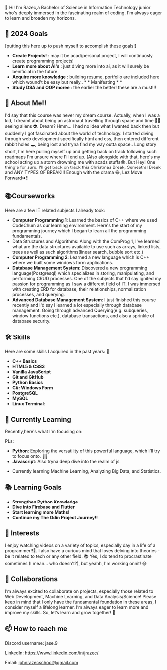 👋 Hi! I'm Razec,a Bachelor of Science in Information Technology junior who's deeply immersed in the fascinating realm of coding. I'm always eager to learn and broaden my horizons.

## 🌱 2024 Goals
[putting this here up to push myself to accomplish these goals!]
- **Create Projects!** :  may it be acad/personal project, I will continuosly create programming projects!
- **Learn more about AI's** : just diving more into ai, as it will surely be benificial in the future.
- **Acquire more knowledge** : building resume, portfolio are included here which wound't be easy but really.. * * Manifesting * *
- **Study DSA and OOP moree** : the earlier the better! these are a must!!!

## 🧒 About Me!!
I'd say that this course was never my dream course. Actually, when I was a kid, I dreamt about being an astronaut travelling through space and time 🌌🚀 seeing aliens 👽. Dream? Hmm... I had no idea what I wanted back then but suddenly I got fascinated about the world of technology. I started diving through web development specifically html and css, then entered different rabbit holes 🕳️, being lost and tryna find my way outta space.. Long story short, I'm here pulling myself up and getting back on track following such roadmaps I'm unsure where I'll end up. (Also alongside with that, here's my school acting up a storm drowning me with acads stuffs😭. But Hey! One thing's for sure. I'll get back on track this Christmas Break, Semestral Break and ANY TYPES OF BREAK!!! Enough with the drama 😆, Lez Move Forward⏩!!

## 📚Courseworks
Here are a few IT related subjects I already took:
- **Computer Programming 1**: Learned the basics of C++ where we used CodeChum as our learning environment. Here's the start of my programming journey which I began to learn all the programming fundamentals.
- Data Structures and Algorithms: Along with the ComProg 1, I've learned what are the data structures available to use such as arrays, linked lists, trees as well as such algorithms(linear search, bubble sort etc.)
- **Computer Programming 2**: Learned a new language which is C++ where we built some windows form applications.
- **Database Management System**: Discovered a new programming language(Postgresql) which specializes in storing, manipulating, and performing CRUD processes. One of the subjects that I'd say ignited my passion for programming as I saw a different field of IT. I was immersed with creating ERD for database, their relationships, normalization processes, and querying.
- **Advanced Database Management System**: I just finished this course recently and I'd say I learned a lot especially through database management. Going through advanced Querying(e.g. subqueries, window functions etc.), database transactions, and also a sprinkle of database security.
 
## 🛠 Skills
Here are some skills I acquired in the past years: 🔭
- **C++ Basics**
- **HTML5 & CSS3**
- **Vanilla JavaScript**
- **Git and GitHub**
- **Python Basics**
- **C#: Windows Form**
- **PostgreSQL**
- **MySQL**
- **Linux Terminal**:

## 🌱 Currently Learning
Recently,here's what I'm focusing on:

PLs:
- **Python**: Exploring the versatility of this powerful language, which I'll try to focus onto. 🧑‍💻
- **Javascript**: Also tryna deep dive into the realm of js

* Currently learning Machine Learning, Analyzing Big Data, and Statistics. 

## 📚 Learning Goals

- **Strengthen Python Knowledge**
- **Dive into Firebase and Flutter**
- **Start learning more Maths!**
- **Continue my The Odin Project Journey!!**

## 🎯 Interests
I enjoy watching videos on a variety of topics, especially day in a life of a programmer!!🎥. I also have a curious mind that loves delving into theories - be it related to tech or any other field. 📚
Yes, I do tend to procrastinate sometimes (I mean... who doesn't?), but yeahh, I'm working onnit! 😅

## 👯 Collaborations
I’m always excited to collaborate on projects, especially those related to Web Development, Machine Learning, and Data Analysis/Science!
Please keep in mind that I only have the fundamental foundation in these areas, I consider myself a lifelong learner. I’m always eager to learn more and improve my skills. So, let’s learn and grow together! 🚀

## 📫 How to reach me
Discord username: jase.9

LinkedIn: https://www.linkedin.com/in/jrazec/

Email: johnrazecschool@gmail.com


